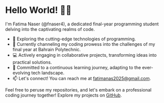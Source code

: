 # Hello World! 👩‍💻

I'm Fatima Naser (@fnaser4), a dedicated final-year programming student delving into the captivating realms of code.

- 👀 Exploring the cutting-edge technologies of programming.
- 🚀 Currently channeling my coding prowess into the challenges of my final year at Bahrain Polytechnic.
- 💻 Actively engaging in collaborative projects, transforming ideas into practical solutions.
- 🌱 Committed to a continuous learning journey, adapting to the ever-evolving tech landscape.
- 📫 Let's connect! You can reach me at [fatimanas2025@gmail.com](mailto:fatimanas2025@gmail.com).

Feel free to peruse my repositories, and let's embark on a professional coding journey together!
Explore my projects on [GitHub](https://github.com/fnaser4/Projects).
